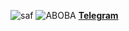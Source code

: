 ![saf](https://ahahachahahahahahaah.github.io/saf/Screenshot_20250303_092936_ibisPaint%20X.jpg)
![ABOBA](https://postimg.cc/5jBsw2vV) [**Telegram**](https://t.me/SAFcraft)
